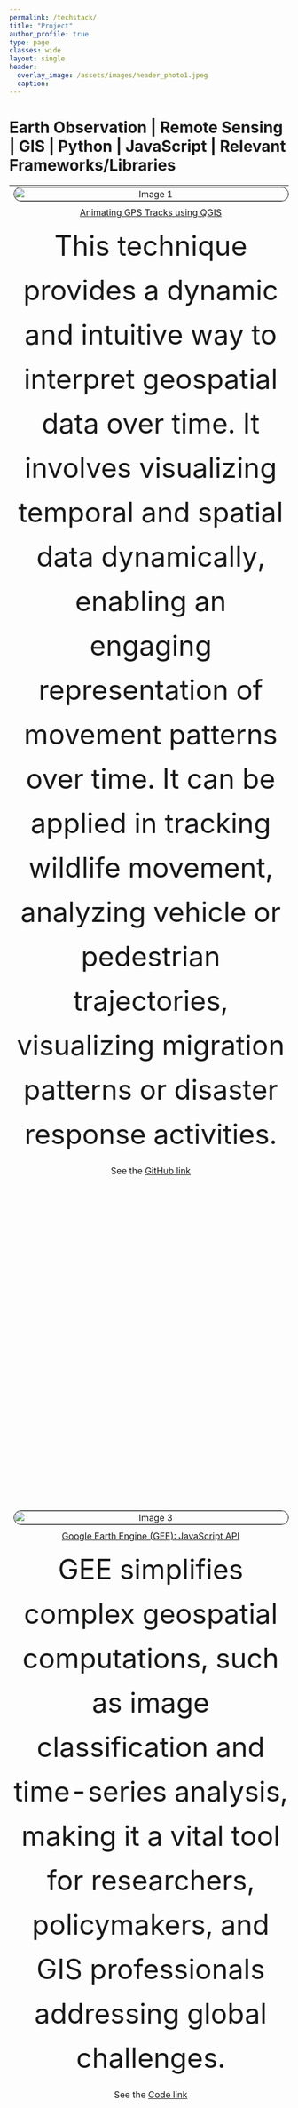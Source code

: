 ```yaml
---
permalink: /techstack/
title: "Project"
author_profile: true
type: page
classes: wide
layout: single
header:
  overlay_image: /assets/images/header_photo1.jpeg
  caption:
---
```


# Earth Observation | Remote Sensing | GIS | Python | JavaScript | Relevant Frameworks/Libraries

<head>
  <meta charset="UTF-8">
  <meta name="viewport" content="width=device-width, initial-scale=1.0">
  <title>Table with Read More/Less</title>
   <style>
    table {
      width: 100%;
      border-spacing: 10px;
    }
    .td-align {
      vertical-align: top;
      text-align: center;
      max-width: 500px;
      height: auto;
    }
    img {
      width: 100%;
      max-width: 500px;
      max-height: 300px;
      border-radius: 15px;
      border: 1px solid #000000;
      margin-bottom: 10px;
    }
    a {
      margin-bottom: 10px;
    }
    .hidden-content {
      display: none;
    }
     /* Paragraph text styling */
    .toggle-paragraph {
      font-size: 50px; /* Set the desired font size here */
      line-height: 1.6; /* Optional: Adjust line height for better readability */
      margin: 10px 0;
    }
    .toggle-button {
      cursor: pointer;
      text-decoration: underline;
    }

    /* Responsive Design */
    @media screen and (max-width: 768px) {
      table {
        display: block;
      }
      tr {
        display: block;
        margin-bottom: 20px;
      }
      td {
        display: block;
        width: 100%;
      }
    }

  </style>
</head>

<body>
<table>  
<tr>  
<td class="td-align"><img src="/assets/images/bikeTrack.gif" alt="Image 1"/><br/>
      <a href="https://medium.com/@martinsbuchie/animating-gps-tracks-using-qgis-a-dynamic-approach-to-spatial-visualization-97734affd6ca">Animating GPS Tracks using QGIS</a><br/>
      <div class="paragraph-wrapper">
      <p class="toggle-paragraph">This technique provides a dynamic and intuitive way to interpret geospatial data over time. It involves visualizing temporal and spatial data dynamically, enabling an engaging representation of movement patterns over time. It can be applied in tracking wildlife movement, analyzing vehicle or pedestrian trajectories, visualizing migration patterns or disaster response activities.</p>
      <p> See the <a href="https://github.com/martinsbuchi2/GPS-tracking-with-QGIS.git"> GitHub link</a>
      </p></div>
</td>  
<td class="td-align"><img src="/assets/images/Imgur.gif" alt="Image 2"/><br/>
      <a href="https://example.com/link1">Python API for Earth Engine: Geemap and Leafmap</a><br/>
      <div class="paragraph-wrapper">
      <p class="toggle-paragraph">Geemap and Leafmap are Python libraries for geospatial data visualization. Geemap focuses on Google Earth Engine integration for analyzing satellite imagery, while Leafmap specializes in creating interactive maps with tools like Folium and Kepler.gl. Both simplify geospatial analysis and visualization.</p>
      <p> See the <a href="https://colab.research.google.com/github/opengeos/leafmap/blob/master/docs/notebooks/79_timeseries.ipynb"> Code link</a></p></div>
</td> 
</tr>


<tr>
<td class="td-align"><img src="/assets/images/earth_engine.gif" alt="Image 3"/><br/>
      <a href="https://example.com/link1">Google Earth Engine (GEE): JavaScript API</a><br/>
       <div class="paragraph-wrapper">
      <p class="toggle-paragraph">GEE simplifies complex geospatial computations, such as image classification and time-series analysis, making it a vital tool for researchers, policymakers, and GIS professionals addressing global challenges.</p>
      <p> See the <a href="https://code.earthengine.google.com/9442a8279cdde14de863805b5368ddd0"> Code link</a>
      </p></div>
</td>   
<td class="td-align"><img src="/assets/images/atlas.gif" alt="Image 4"/><br/>
      <a href="https://example.com/link1">Automating Map Design and Presentation Using Python Script, QGIS Atlas and Expressions</a><br/>
       <div class="paragraph-wrapper">
      <p class="toggle-paragraph">QGIS Atlas is a powerful tool for automating the creation of map series by generating multiple maps based on data from a single layout template. Combined with QGIS expressions, it enables dynamic customization of map elements, such as labels, symbology, and annotations, tailored to each feature in the dataset. This automation streamlines repetitive mapping tasks, ensures consistency, and enhances efficiency in producing professional-quality maps, making it ideal for large-scale projects like site selection, land-use planning, and reporting.</p>
      <p> See the <a href="https://github.com/martinsbuchi2/QGIS-Atlas.git"> GitHub link</a>
      </p></div>
</td>  
</tr>

<tr> 
<td class="td-align"><img src="/assets/images/geonode.png" alt="Image 5"/><br/>
      <a href="https://example.com/link1">Spatial Data Infrastructure with GeoNode, Geoserver, GeoDjango and Docker</a><br/>
       <div class="paragraph-wrapper">
      <p class="toggle-paragraph">Spatial Data Infrastructure (SDI) involves creating a framework for managing, sharing, and accessing geospatial data efficiently. GeoNode/GeoServer for geospatial data management, Docker for efficient deployment, and GeoDjango for custom spatial applications.</p>
      <p> See the <a href="https://github.com/martinsbuchi2/SDI-with-geonode.git"> GitHub link</a>
      </p></div>
</td>  
<td class="td-align"><img src="/assets/images/dashboard.png" alt="Image 6"/><br/>
      <a href="https://example.com/link1">Applying ArcGIS Dashboard: REA Project Distribution</a><br/>
       <div class="paragraph-wrapper">
      <p class="toggle-paragraph">These visualizations provide insights into energy project distributions, grid extension coverage, and areas requiring intervention. Custom symbology, labeling, and spatial analytics allow stakeholders to identify patterns and prioritize efforts effectively, ensuring that unserved and underserved communities benefit from targeted energy access initiatives.</p>
      <p> See the <a href="https://github.com/martinsbuchi2/Dashboard-with-ArcGIS.git"> GitHub link</a>
      </p></div>
</td>  
</tr>

<tr> 
<td class="td-align"><img src="/assets/images/geemapPro2.jpg" alt="Image 5"/><br/>
      <a href="https://example.com/link1">Spatial Data Analysis: Data Engineering and Visualization</a><br/>
       <div class="paragraph-wrapper">
      <p class="toggle-paragraph">Spatial Data Analysis combines data engineering and visualization to transform raw geospatial data into actionable insights. It uses techniques like geocoding and spatial clustering for analysis, while tools like heatmaps and 3D mapping make complex patterns clear, enabling informed decisions for challenges like urban planning and renewable energy deployment.</p>
      <p> See the <a href="https://github.com/martinsbuchi2/Data_Engine_with_ArcGIS.git"> GitHub link</a>
      </p></div>
</td>  
<td class="td-align"><img src="/assets/images/dashboard.png" alt="Image 6"/><br/>
      <a href="https://example.com/link1">Applying ArcGIS Dashboard: REA Project Distribution</a><br/>
       <div class="paragraph-wrapper">
      <p class="toggle-paragraph">These visualizations provide insights into energy project distributions, grid extension coverage, and areas requiring intervention. Custom symbology, labeling, and spatial analytics allow stakeholders to identify patterns and prioritize efforts effectively, ensuring that unserved and underserved communities benefit from targeted energy access initiatives.</p>
      <p> See the <a href="https://github.com/martinsbuchi2/Data_Engine_with_ArcGIS.git"> GitHub link</a>
      </p></div>
</td>  
</tr>

<tr> 
<td class="td-align"><img src="/assets/images/se4all.png" alt="Image 5"/><br/>
      <a href="https://nigeriase4all.gov.ng/">Central Database Mangement System (CDMS): Nigeria SEALL Webmap</a><br/>
       <div class="paragraph-wrapper">
      <p class="toggle-paragraph">My involvement at INTEGRATION Consulting as a Geodata Analyst, enabled me to contribute this project under the Nigeria Energy Support Program (co-funded by the EU and German BMZ, implemented by GIZ). In this role, I managed a nationwide data pipeline and played a key part in developing the Nigeria SE4ALL web map, visualizing over 1M points of interest (POIs).</p>
      </div>
</td>  
<td class="td-align"><img src="/assets/images/LAI_StockSnap_OOP3TR13DA.jpg" alt="Image 6"/><br/>
      <a href="https://rea.gov.ng/rea-impact-report-3-year-impact-snapshot/">Professional Experience and Key Achievements in EO and Geospatial Technologies: REA in Summary</a><br/>
       <div class="paragraph-wrapper">
      <p class="toggle-paragraph">Since joining the REA as a Technical Assistant to the office of Executive Director on Geospatial Analysis, My work has enbled the Agency to successfully implement 160+ MW of clean energy, extending the national grid by over 5,00km.
      <p> See <a href="(https://drive.google.com/file/d/1qLpKCO9touJwhKbNQxx0MdGmObRhNmp5/view?usp=sharing">My Last 6 Months Appraisal </a> duly assessed and signed by the Executive Director</p>
      </p></div>
</td>  
</tr> 

</table>
 <script>
    document.addEventListener("DOMContentLoaded", () => {
      const paragraphs = document.querySelectorAll(".toggle-paragraph");
      paragraphs.forEach(paragraph => {
        const words = paragraph.textContent.split(" ");
        if (words.length > 15) {
          const visibleContent = words.slice(0, 15).join(" ");
          const hiddenContent = words.slice(15).join(" ");
          paragraph.innerHTML = `
            ${visibleContent}
            <span class="hidden-content">${hiddenContent}</span>
            <span class="toggle-button" onclick="toggleContent(this)">Read More</span>
          `;
        }
      });
    });

    function toggleContent(button) {
      const hiddenContent = button.previousElementSibling;
      if (hiddenContent.style.display === "none") {
        hiddenContent.style.display = "inline";
        button.textContent = "Read Less";
      } else {
        hiddenContent.style.display = "none";
        button.textContent = "Read More";
      }
    }

  </script>
</body>



# My Tech Stack

#### Python

In my role, my Python tech stack includes GeoPandas, Shapely, Rasterio, and GDAL for spatial data processing, along with Scikit-Learn and TensorFlow for predictive analytics. Tools like VS Code (Interactive Window), Jupyter Notebook and Anaconda aid in experimentation, while SQLAlchemy manages spatial databases. With Matplotlib and Folium for visualizations, I deliver clear, actionable insights for the energy sector and beyond. <br />

- I can help you get started with Python, check [My Python Learning Journey](https://github.com/martinsbuchi2/alx_python.git)


#### JavaScript

As for JavaScript, I focuse on web-based geospatial visualization and data interaction; Leaflet and Mapbox GL for interactive mapping, D3.js for complex data visualizations, and Turf.js for spatial analysis directly in the browser. For front-end frameworks, React pairs well with these libraries to create dynamic, user-friendly interfaces for data insights. Additionally, Node.js supports backend processing for data handling and API integration, while libraries like Axios streamline data fetching. This tech stack enables me to deliver accessible, interactive geospatial solutions that communicate complex spatial data and tools effectively for relevant stakeholders.

- To get started with JavaScript, check [My JavaScript Learning Journey](https://github.com/martinsbuchi2/alx_python.git)


#### AI Career Essentials >

AI-driven approach streamlines processes, improves operational efficiency, and ensures optimized workplace performance through actionable intelligence. other than leveraging Python libraries for automations and building machine learning models, tools like NLP models (using libraries like spaCy or Hugging Face) help automate text-based data analysis for report generation and communication.

- The [ALX Africa's AI Career Essential course](https://www.alxafrica.com/) will provide you the needed headstart. You can also check [my personalized AI toolkit](https://drive.google.com/drive/folders/1n8UV7ESiWZgYAHxdPKmQwPbATqPL_pQv?usp=drive_link).

